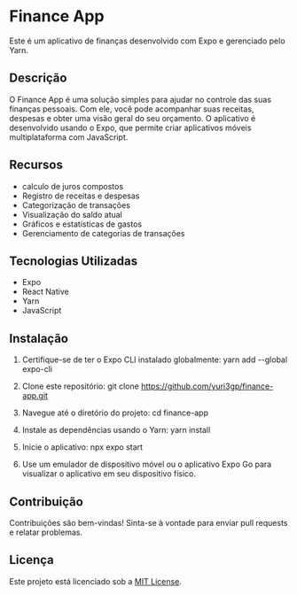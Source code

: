 # Finance App

Este é um aplicativo de finanças desenvolvido com Expo e gerenciado pelo Yarn.

## Descrição
O Finance App é uma solução simples para ajudar no controle das suas finanças pessoais. Com ele, você pode acompanhar suas receitas, despesas e obter uma visão geral do seu orçamento. O aplicativo é desenvolvido usando o Expo, que permite criar aplicativos móveis multiplataforma com JavaScript.

## Recursos

- calculo de juros compostos
- Registro de receitas e despesas
- Categorização de transações
- Visualização do saldo atual
- Gráficos e estatísticas de gastos
- Gerenciamento de categorias de transações

## Tecnologias Utilizadas

- Expo
- React Native
- Yarn
- JavaScript

## Instalação

1. Certifique-se de ter o Expo CLI instalado globalmente:
yarn add --global expo-cli

2. Clone este repositório:
git clone https://github.com/yuri3gp/finance-app.git

3. Navegue até o diretório do projeto:
cd finance-app

4. Instale as dependências usando o Yarn:
yarn install

5. Inicie o aplicativo:
npx expo start


6. Use um emulador de dispositivo móvel ou o aplicativo Expo Go para visualizar o aplicativo em seu dispositivo físico.

## Contribuição

Contribuições são bem-vindas! Sinta-se à vontade para enviar pull requests e relatar problemas.

## Licença

Este projeto está licenciado sob a [MIT License](https://opensource.org/licenses/MIT).

